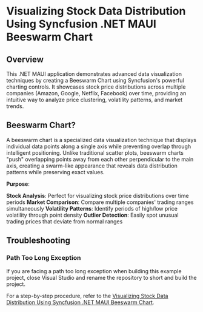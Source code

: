 # Visualizing Stock Data Distribution Using Syncfusion .NET MAUI Beeswarm Chart

## Overview
This .NET MAUI application demonstrates advanced data visualization techniques by creating a Beeswarm Chart using Syncfusion's powerful charting controls. It showcases stock price distributions across multiple companies (Amazon, Google, Netflix, Facebook) over time, providing an intuitive way to analyze price clustering, volatility patterns, and market trends.

## Beeswarm Chart?
A beeswarm chart is a specialized data visualization technique that displays individual data points along a single axis while preventing overlap through intelligent positioning. Unlike traditional scatter plots, beeswarm charts "push" overlapping points away from each other perpendicular to the main axis, creating a swarm-like appearance that reveals data distribution patterns while preserving exact values.

**Purpose**:

**Stock Analysis**: Perfect for visualizing stock price distributions over time periods
**Market Comparison**: Compare multiple companies' trading ranges simultaneously
**Volatility Patterns**: Identify periods of high/low price volatility through point density
**Outlier Detection**: Easily spot unusual trading prices that deviate from normal ranges

## Troubleshooting

### Path Too Long Exception

If you are facing a path too long exception when building this example project, close Visual Studio and rename the repository to short and build the project.

For a step-by-step procedure, refer to the [Visualizing Stock Data Distribution Using Syncfusion .NET MAUI Beeswarm Chart](#).